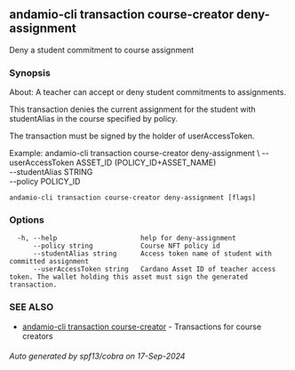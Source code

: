## andamio-cli transaction course-creator deny-assignment

Deny a student commitment to course assignment

### Synopsis


About:
A teacher can accept or deny student commitments to assignments.

This transaction denies the current assignment for the student with studentAlias in the course specified by policy. 

The transaction must be signed by the holder of userAccessToken.

Example:
  andamio-cli transaction course-creator deny-assignment \ 
    --userAccessToken ASSET_ID (POLICY_ID+ASSET_NAME) \
    --studentAlias STRING \
    --policy POLICY_ID


  

```
andamio-cli transaction course-creator deny-assignment [flags]
```

### Options

```
  -h, --help                     help for deny-assignment
      --policy string            Course NFT policy id
      --studentAlias string      Access token name of student with committed assignment
      --userAccessToken string   Cardano Asset ID of teacher access token. The wallet holding this asset must sign the generated transaction.
```

### SEE ALSO

* [andamio-cli transaction course-creator](andamio-cli_transaction_course-creator.md)	 - Transactions for course creators

###### Auto generated by spf13/cobra on 17-Sep-2024
